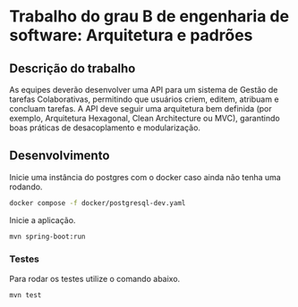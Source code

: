 # Trabalho do grau B de engenharia de software: Arquitetura e padrões

## Descrição do trabalho

As equipes deverão desenvolver uma API para um sistema de Gestão de tarefas Colaborativas, permitindo que usuários
criem, editem, atribuam e concluam tarefas. A API deve seguir uma arquitetura bem definida (por exemplo, Arquitetura
Hexagonal, Clean Architecture ou MVC), garantindo boas práticas de desacoplamento e modularização.

## Desenvolvimento

Inicie uma instância do postgres com o docker caso ainda não tenha uma rodando.

```bash
docker compose -f docker/postgresql-dev.yaml
```

Inicie a aplicação.

```bash
mvn spring-boot:run
```

### Testes

Para rodar os testes utilize o comando abaixo.

```bash
mvn test
```